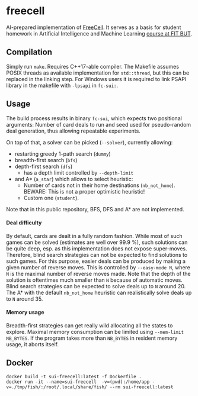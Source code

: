 # freecell
AI-prepared implementation of [FreeCell](https://en.wikipedia.org/wiki/FreeCell).
It serves as a basis for student homework in Artificial Intelligence and Machine Learning [course at FIT BUT](https://www.fit.vut.cz/study/course/SUI/.en).

## Compilation
Simply run `make`.
Requires C++17-able compiler.
The Makefile assumes POSIX threads as available implementation for `std::thread`, but this can be replaced in the linking step.
For Windows users it is required to link PSAPI library in the makefile with `-lpsapi` in `fc-sui:`.

## Usage
The build process results in binary `fc-sui`, which expects two positional arguments:
Number of card deals to run and seed used for pseudo-random deal generation, thus allowing repeatable experiments.

On top of that, a solver can be picked (`--solver`), currently allowing:
* restarting greedy 1-path search (`dummy`)
* breadth-first search (`bfs`)
* depth-first search (`dfs`)
  * has a depth limit controlled by `--depth-limit`
* and A* (`a_star`) which allows to select heuristic:
  * Number of cards not in their home destinations (`nb_not_home`). BEWARE: This is not a proper optimistic heuristic!
  * Custom one (`student`).

Note that in this public repository, BFS, DFS and A* are not implemented.

#### Deal difficulty
By default, cards are dealt in a fully random fashion.
While most of such games can be solved (estimates are well over 99.9 %), such solutions can be quite deep, esp. as this implementation does not expose super-moves.
Therefore, blind search strategies can not be expected to find solutions to such games.
For this purpose, easier deals can be produced by making a given number of reverse moves.
This is controlled by `--easy-mode N`, where `N` is the maximal number of reverse moves made.
Note that the depth of the solution is oftentimes much smaller than `N` because of automatic moves.
Blind search strategies can be expected to solve deals up to `N` around 20.
The A* with the default `nb_not_home` heuristic can realistically solve deals up to `N` around 35.

#### Memory usage
Breadth-first strategies can get really wild allocating all the states to explore.
Maximal memory consumption can be limited using `--mem-limit NB_BYTES`.
If the program takes more than `NB_BYTES` in resident memory usage, it aborts itself.


## Docker
```
docker build -t sui-freecell:latest -f Dockerfile .
docker run -it --name=sui-freecell  -v=(pwd):/home/app -v=./tmp/fish/:/root/.local/share/fish/ --rm sui-freecell:latest
```
